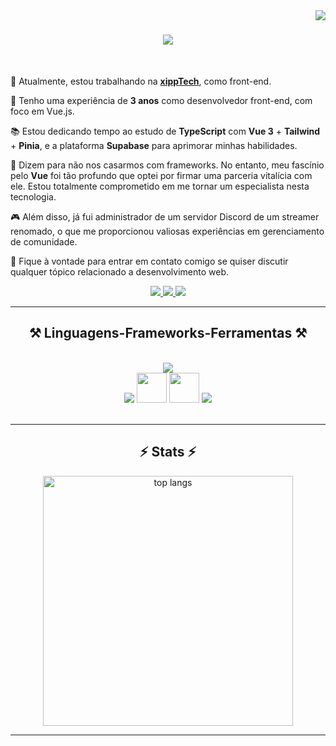 <img align="right" src="https://visitor-badge.laobi.icu/badge?page_id=marcospiemontez.marcospiemontez" />

<h1 align="center">
    <img src="https://readme-typing-svg.herokuapp.com/?font=Righteous&size=35&center=true&vCenter=true&width=500&height=70&duration=4000&lines=Olá!+👋;+Sou+Marcos+Piemontez!;" />
</h1>

<br/>

<div align="start">
  <p>🔭 Atualmente, estou trabalhando na <a href="https://www.linkedin.com/company/xipptech/mycompany"><strong>xippTech</strong></a>, como front-end.</p>
    
  🌱 Tenho uma experiência de **3 anos** como desenvolvedor front-end, com foco em Vue.js.
  
  📚 Estou dedicando tempo ao estudo de **TypeScript** com **Vue 3** + **Tailwind** + **Pinia**, e a plataforma **Supabase** para aprimorar minhas habilidades.
  
  💍 Dizem para não nos casarmos com frameworks. No entanto, meu fascínio pelo **Vue** foi tão profundo que optei por firmar uma parceria vitalícia com ele. Estou totalmente 
     comprometido em me tornar um especialista nesta tecnologia.
     
  🎮 Além disso, já fui administrador de um servidor Discord de um streamer renomado, o que me proporcionou valiosas experiências em gerenciamento de comunidade.
  
  💬 Fique à vontade para entrar em contato comigo se quiser discutir qualquer tópico relacionado a desenvolvimento web.
</div>
 
<div align="center"> 
  <a href="mailto:marcos.piemontez1@gmail.com" title="Enviar um e-mail">
    <img src="https://img.shields.io/badge/Gmail-333333?style=for-the-badge&logo=gmail&logoColor=red" />
  </a>
  <a href="https://linkedin.com/in/marcospiemontez" target="_blank">
    <img src="https://img.shields.io/badge/LinkedIn-0077B5?style=for-the-badge&logo=linkedin&logoColor=white" target="_blank" />
  </a>
  <a href="https://www.instagram.com/marcospiemontez/" target="_blank">
    <img src="https://img.shields.io/badge/Instagram-%23E4405F.svg?style=for-the-badge&logo=Instagram&logoColor=white" target="_blank" />
  </a>
</div>

 <hr/>
 
<h2 align="center">⚒️ Linguagens-Frameworks-Ferramentas ⚒️</h2>
<br/>
<div align="center">
    <img src="https://skillicons.dev/icons?i=html,css,vscode,github,gitlab,git,linux,discord,figma,tailwind" /><br>
    <img src="https://skillicons.dev/icons?i=javascript,typescript,vuejs,nuxtjs" />
    <img src="https://cdn.vuetifyjs.com/docs/images/logos/vuetify-logo-v3-slim-dark.svg" width="48" heigth="48" />
    <img src="https://cdn.quasar.dev/logo-v2/svg/logo-dark.svg" width="48" heigth="48" />
    <img src="https://skillicons.dev/icons?i=supabase" />
</div>

<br/>
<hr/>

<h2 align="center">⚡ Stats ⚡</h2>
<div align=center>
  <img height="400" width="400" src="https://github-readme-stats.vercel.app/api/top-langs/?username=marcospiemontez&hide=HTML&langs_count=8&layout=compact&theme=vue-dark&size_weight=0.5&count_weight=0.5&exclude_repo=github-readme-stats" alt="top langs" />
</div>
<hr/>

<br/>
